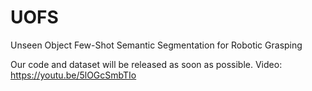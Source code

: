 # UOFS
Unseen Object Few-Shot Semantic Segmentation for Robotic Grasping

Our code and dataset will be released as soon as possible.
Video: https://youtu.be/5lOGcSmbTIo

